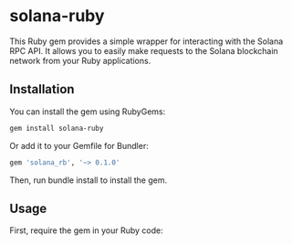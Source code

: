 # solana-ruby

This Ruby gem provides a simple wrapper for interacting with the Solana RPC API. It allows you to easily make requests to the Solana blockchain network from your Ruby applications.

## Installation

You can install the gem using RubyGems:

```sh
gem install solana-ruby
```

Or add it to your Gemfile for Bundler:

```ruby
gem 'solana_rb', '~> 0.1.0'
```

Then, run bundle install to install the gem.

## Usage

First, require the gem in your Ruby code: